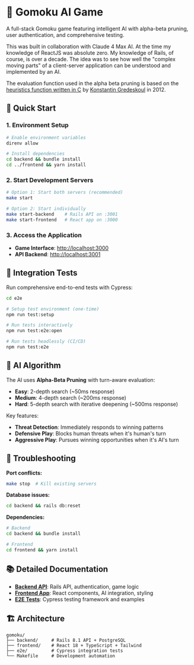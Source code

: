 # 🎯 Gomoku AI Game

A full-stack Gomoku game featuring intelligent AI with alpha-beta pruning, user authentication, and comprehensive testing.

This was built in collaboration with Claude 4 Max AI. At the time my knowledge of ReactJS was absolute zero. My knowledge of Rails, of course, is over a decade. The idea was to see how well the "complex moving parts" of a client-server application can be understood and implemented by an AI.

The evaluation function used in the alpha beta pruning is based on the [heuristics function written in C](https://github.com/kigster/gomoku-cpp/blob/master/src/game/heuristics/heuristics.c) by [Konstantin Gredeskoul](https://github.com/kigster) in 2012.

## 🚀 Quick Start

### 1. Environment Setup

```bash
# Enable environment variables
direnv allow

# Install dependencies
cd backend && bundle install
cd ../frontend && yarn install
```

### 2. Start Development Servers

```bash
# Option 1: Start both servers (recommended)
make start

# Option 2: Start individually
make start-backend    # Rails API on :3001
make start-frontend   # React app on :3000
```

### 3. Access the Application

- **Game Interface**: <http://localhost:3000>
- **API Backend**: <http://localhost:3001>

## 🧪 Integration Tests

Run comprehensive end-to-end tests with Cypress:

```bash
cd e2e

# Setup test environment (one-time)
npm run test:setup

# Run tests interactively
npm run test:e2e:open

# Run tests headlessly (CI/CD)
npm run test:e2e
```

## 🤖 AI Algorithm

The AI uses **Alpha-Beta Pruning** with turn-aware evaluation:

- **Easy**: 2-depth search (~50ms response)
- **Medium**: 4-depth search (~200ms response)  
- **Hard**: 5-depth search with iterative deepening (~500ms response)

Key features:

- **Threat Detection**: Immediately responds to winning patterns
- **Defensive Play**: Blocks human threats when it's human's turn
- **Aggressive Play**: Pursues winning opportunities when it's AI's turn

## 🔧 Troubleshooting

**Port conflicts:**

```bash
make stop  # Kill existing servers
```

**Database issues:**

```bash
cd backend && rails db:reset
```

**Dependencies:**

```bash
# Backend
cd backend && bundle install

# Frontend  
cd frontend && yarn install
```

## 📚 Detailed Documentation

- **[Backend API](backend/README.md)**: Rails API, authentication, game logic
- **[Frontend App](frontend/README.md)**: React components, AI integration, styling
- **[E2E Tests](e2e/README.md)**: Cypress testing framework and examples

## 🏗️ Architecture

```
gomoku/
├── backend/     # Rails 8.1 API + PostgreSQL
├── frontend/    # React 18 + TypeScript + Tailwind
├── e2e/         # Cypress integration tests
└── Makefile     # Development automation
```
